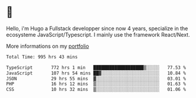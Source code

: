 # 👋 

Hello, i'm Hugo a Fullstack developper since now 4 years, specialize in the ecosysteme JavaScript/Typescript. I mainly use the framework React/Next.

More informations on my [portfolio](https://hcampos.fr)

<!--START_SECTION:waka-->

```txt
Total Time: 995 hrs 43 mins

TypeScript       772 hrs 1 min   ███████████████████▒░░░░░   77.53 %
JavaScript       107 hrs 54 mins ██▓░░░░░░░░░░░░░░░░░░░░░░   10.84 %
JSON             29 hrs 55 mins  ▓░░░░░░░░░░░░░░░░░░░░░░░░   03.01 %
PHP              16 hrs 12 mins  ▒░░░░░░░░░░░░░░░░░░░░░░░░   01.63 %
CSS              10 hrs 32 mins  ▒░░░░░░░░░░░░░░░░░░░░░░░░   01.06 %
```

<!--END_SECTION:waka-->
